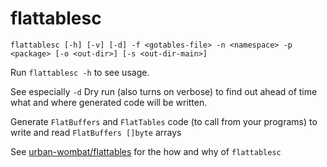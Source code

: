 # flattablesc

`flattablesc [-h] [-v] [-d] -f <gotables-file> -n <namespace> -p <package> [-o <out-dir>] [-s <out-dir-main>]`

Run `flattablesc -h` to see usage.

See especially `-d` Dry run (also turns on verbose) to find out ahead of time what and where generated code will be written.

Generate `FlatBuffers` and `FlatTables` code (to call from your programs) to write and read `FlatBuffers []byte` arrays

See [urban-wombat/flattables](https://github.com/urban-wombat/flattables#getting-started-with-google-flatbuffers-via-flattables)
for the how and why of `flattablesc`
